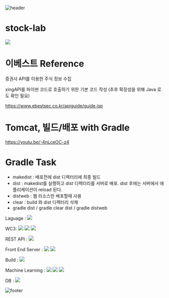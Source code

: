 ![header](https://capsule-render.vercel.app/api?type=wave&color=timeGradient&height=300&section=header&text=OneDayOneCommit&fontSize=45)	

# stock-lab
 [![](https://img.shields.io/badge/python-3.6+-green.svg)](https://www.python.org/download/releases/3.6.0/)
# 이베스트 Reference
증권사 API를 이용한 주식 정보 수집 <p>
xingAPI를 파이썬 코드로 호출하기 위한 기본 코드 작성 (추후 확장성을 위해 Java 로도 확인 필요)<p>
https://www.ebestsec.co.kr/apiguide/guide.jsp
 

 # Tomcat, 빌드/배포 with Gradle
 https://youtu.be/-4nLceOC-z4
 
 # Gradle Task
 - makedist : 배포전에 dist 디렉터리에 최종 빌드
 - dist : makedist를 실행하고 dist 디렉터리를 서버로 배포. dist 후에는 서버에서 애플리케이션이 reload 된다.
 - distweb : 웹 리소스만 배포할때 사용
 - clear  : build 와 dist 디렉터리 삭제
 - gradle dist / gradle clear dist / gradle distweb
 
 <p>
Laguage : <img src="https://img.shields.io/badge/Python-3766AB?style=flat-square&logo=Python&logoColor=white"/> 
</p>
<p>
WC3: <img src="https://img.shields.io/badge/HTML5-E34F26?style=flat-square&logo=HTML5&logoColor=white"/></a> <img src="https://img.shields.io/badge/CSS3-1572B6?style=flat-square&logo=CSS3&logoColor=white"/></a> <img src="https://img.shields.io/badge/JavaScript-F7DF1E?style=flat-square&logo=JavaScript&logoColor=white"/></a>
</p>
<p>
REST API : <img src="https://img.shields.io/badge/Postman-FF6C37?style=flat-square&logo=Postman&logoColor=white"/></a>
</p>
<p>
Front End Server : <img src="https://img.shields.io/badge/Node.js-339933?style=flat-square&logo=Node.js&logoColor=white"/></a> <img src="https://img.shields.io/badge/React-61DAFB?style=flat-square&logo=React&logoColor=white"/></a>
</p>
<p>
Build : <img src="https://img.shields.io/badge/Gradle-02303A?style=flat-square&logo=Gradle&logoColor=white"/></a>
</p>
<p>
Machine Learning : <img src="https://img.shields.io/badge/TensorFlow-FF6F00?style=flat-square&logo=TensorFlow&logoColor=white"/></a> <img src="https://img.shields.io/badge/Anaconda-44A833?style=flat-square&logo=Anaconda&logoColor=white"/></a> <img src="https://img.shields.io/badge/Jupyter-F37626?style=flat-square&logo=Jupyter&logoColor=white"/></a>
</p>
<p>
DB : <img src="https://img.shields.io/badge/MongoDB-47A248?style=flat-square&logo=MongoDB&logoColor=white"/></a> 
</p>

![footer](https://capsule-render.vercel.app/api?type=wave&color=timeGradient&height=200&section=footer&fontSize=90)
